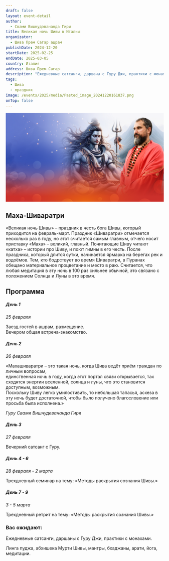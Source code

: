 ```yaml
---
draft: false
layout: event-detail
author:
  - Свами Вишнудэвананда Гири
title: Великая ночь Шивы в Италии
organizator:
  - Шива Прем Сагар ашрам
publishDate: 2024-12-20
startDate: 2025-02-25
endDate: 2025-03-05
country: Италия
address: Шива Прем Сагар
description: "Ежедневные сатсанги, даршаны с Гуру Джи, практики с монахами.\r\r Линга пуджа, абхишека Мурти Шивы, мантры, бхаджаны, арати, йога, медитации. Махашиваратри – мистическая Ночь, открывающая дверь Неизведанного..."
tags:
  - Шива
  - праздник
image: /events/2025/media/Pasted_image_20241220161837.png
onTop: false
---
```



![шива](/events/2025/media/Pasted_image_20241220161837.png)

## **Маха-Шиваратри** 

«Великая ночь Шивы» – праздник в честь бога Шивы, который приходится на февраль-март. Праздник «Шиваратри» отмечается несколько раз в году, но этот считается самым главным, отчего носит приставку «Маха» – великий, главный. Почитающие Шиву читают «катха» – истории про Шиву, и поют гимны в его честь. После праздника, который длится сутки, начинается ярмарка на берегах рек и водоёмов. Тем, кто бодрствует во время Шиваратри, в Пуранах обещано материальное процветание и место в раю. Считается, что любая медитация в эту ночь в 100 раз сильнее обычной, это связано с положением Солнца и Луны в это время.

## **Программа**

##### **День 1**  
_25 февраля_

Заезд гостей в ашрам, размещение.  
Вечером общая встреча-знакомство.

##### **День 2**  
_26 февраля_

«Махашиваратри  – это такая ночь, когда Шива ведёт приём граждан по личным вопросам,  
единственная ночь в году, когда этот портал связи открывается, так сходятся энергии вселенной, солнца и луны, что это становится доступным, возможным.  
Поскольку Шиву легко умилостивить, то небольшая тапасья, аскеза в эту ночь будет достаточной, чтобы было получено благословение или просьба была исполнена.»  

*Гуру Свами Вишнудевананда Гири*

##### **День 3**  
_27 февраля_

Вечерний сатсанг с Гуру.

##### **День 4 - 6**  
_28 февраля - 2 марта_

Трехдневный семинар на тему: «Методы раскрытия сознания Шивы.»

##### **День 7 - 9**  
_3 - 5 марта_

Трехдневный ретрит на тему: «Методы раскрытия сознания Шивы.»

### **Вас ожидают:**

Ежедневные сатсанги, даршаны с Гуру Джи, практики с монахами.  
  
Линга пуджа, абхишека Мурти Шивы, мантры, бхаджаны, арати, йога, медитации.